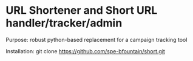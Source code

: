# URL Shortener and Short URL handler/tracker/admin
Purpose: robust python-based replacement for a campaign tracking tool


Installation: 
git clone https://github.com/spe-bfountain/short.git

 

